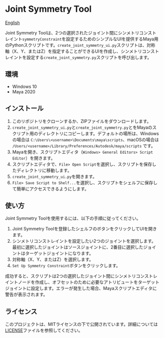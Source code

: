 # Joint Symmetry Tool

[English](README.md)

Joint Symmetry Toolは、2つの選択されたジョイント間にシンメトリコンストレイント`symmetryConstraint`を設定するためのシンプルなUIを提供するMaya用のPythonスクリプトです。`create_joint_symmetry_ui.py`スクリプトは、対称軸（X、Y、またはZ）を指定することができるUIを作成し、シンメトリコンストレイントを設定する`create_joint_symmetry.py`スクリプトを呼び出します。

## 環境

- Windows 10
- Maya 2020

## インストール

1. このリポジトリをクローンするか、ZIPファイルをダウンロードします。
2. `create_joint_symmetry_ui.py`と`create_joint_symmetry.py`とをMayaのスクリプト用のディレクトリにコピーします。デフォルトの場所は、Windowsの場合は `C:\Users\<username>\Documents\maya\scripts`、macOSの場合は `/Users/<username>/Library/Preferences/Autodesk/maya/scripts` です。
3. Mayaを開き、スクリプトエディタ（`Windows> General Editors> Script Editor`）を開きます。
4. スクリプトエディタで、`File> Open Script`を選択し、スクリプトを保存したディレクトリに移動します。
5. `create_joint_symmetry_ui.py`を開きます。
6. `File> Save Script to Shelf...`を選択し、スクリプトをシェルフに保存して簡単にアクセスできるようにします。

## 使い方

Joint Symmetry Toolを使用するには、以下の手順に従ってください。

1. Joint Symmetry Toolを登録したシェルフのボタンをクリックしてUIを開きます。
2. シンメトリコンストレイントを設定したい2つのジョイントを選択します。最初に選択したジョイントはソースジョイントに、2番目に選択したジョイントはターゲットジョイントになります。
3. 対称軸（X、Y、またはZ）を選択します。
4. `Set Up Symmetry Constraint`ボタンをクリックします。

成功すると、スクリプトは2つの選択したジョイント間にシンメトリコンストレイントノードを作成し、オフセットのために必要なアトリビュートをターゲットジョイントに設定します。エラーが発生した場合、Mayaスクリプトエディタに警告が表示されます。

## ライセンス

このプロジェクトは、MITライセンスの下で公開されています。詳細については[LICENSE](LICENSE)ファイルを参照してください。
